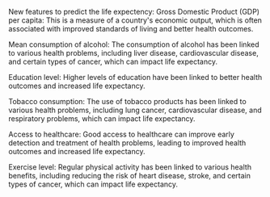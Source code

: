New features to predict the life expectency: Gross Domestic Product (GDP) per capita: This is a measure of a country's economic output, which is often associated with improved standards of living and better health outcomes.

Mean consumption of alcohol: The consumption of alcohol has been linked to various health problems, including liver disease, cardiovascular disease, and certain types of cancer, which can impact life expectancy.

Education level: Higher levels of education have been linked to better health outcomes and increased life expectancy.

Tobacco consumption: The use of tobacco products has been linked to various health problems, including lung cancer, cardiovascular disease, and respiratory problems, which can impact life expectancy.

Access to healthcare: Good access to healthcare can improve early detection and treatment of health problems, leading to improved health outcomes and increased life expectancy.

Exercise level: Regular physical activity has been linked to various health benefits, including reducing the risk of heart disease, stroke, and certain types of cancer, which can impact life expectancy.
